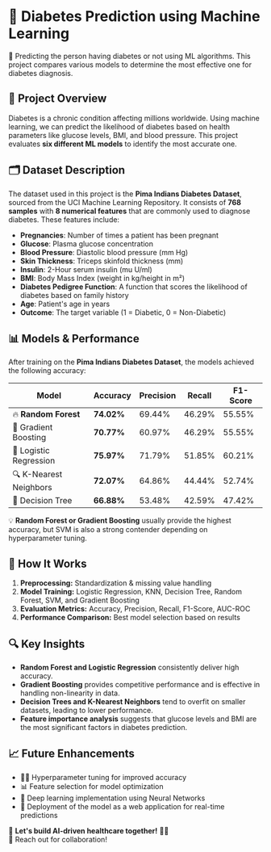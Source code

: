 # 🏥 Diabetes Prediction using Machine Learning  

🚀 Predicting the person having diabetes or not using ML algorithms. This project compares various models to determine the most effective one for diabetes diagnosis.  

## 📌 Project Overview  
Diabetes is a chronic condition affecting millions worldwide. Using machine learning, we can predict the likelihood of diabetes based on health parameters like glucose levels, BMI, and blood pressure. This project evaluates **six different ML models** to identify the most accurate one.  

## 🗂 Dataset Description  
The dataset used in this project is the **Pima Indians Diabetes Dataset**, sourced from the UCI Machine Learning Repository. It consists of **768 samples** with **8 numerical features** that are commonly used to diagnose diabetes. These features include:  

- **Pregnancies**: Number of times a patient has been pregnant  
- **Glucose**: Plasma glucose concentration  
- **Blood Pressure**: Diastolic blood pressure (mm Hg)  
- **Skin Thickness**: Triceps skinfold thickness (mm)  
- **Insulin**: 2-Hour serum insulin (mu U/ml)  
- **BMI**: Body Mass Index (weight in kg/height in m²)  
- **Diabetes Pedigree Function**: A function that scores the likelihood of diabetes based on family history  
- **Age**: Patient's age in years  
- **Outcome**: The target variable (1 = Diabetic, 0 = Non-Diabetic)  

## 📊 Models & Performance  
After training on the **Pima Indians Diabetes Dataset**, the models achieved the following accuracy:  

| Model                  | Accuracy | Precision | Recall | F1-Score |
|------------------------|----------|-----------|--------|----------|
| 🔥 **Random Forest**   | **74.02%**  | 69.44%    | 46.29% | 55.55%   |
| 🚀 Gradient Boosting   | **70.77%**  | 60.97%    | 46.29% | 55.55%   |
| 🤖 Logistic Regression | **75.97%**  | 71.79%    | 51.85% | 60.21%   | 
| 🔍 K-Nearest Neighbors | **72.07%**  | 64.86%    | 44.44% | 52.74%   | 
| 🌲 Decision Tree       | **66.88%**  | 53.48%    | 42.59% | 47.42%   | 

💡 **Random Forest or Gradient Boosting** usually provide the highest accuracy, but SVM is also a strong contender depending on hyperparameter tuning.  

## 🔬 How It Works  
1. **Preprocessing:** Standardization & missing value handling  
2. **Model Training:** Logistic Regression, KNN, Decision Tree, Random Forest, SVM, and Gradient Boosting  
3. **Evaluation Metrics:** Accuracy, Precision, Recall, F1-Score, AUC-ROC  
4. **Performance Comparison:** Best model selection based on results  

## 🔍 Key Insights  
- **Random Forest and Logistic Regression** consistently deliver high accuracy.  
- **Gradient Boosting** provides competitive performance and is effective in handling non-linearity in data.  
- **Decision Trees and K-Nearest Neighbors** tend to overfit on smaller datasets, leading to lower performance.  
- **Feature importance analysis** suggests that glucose levels and BMI are the most significant factors in diabetes prediction.  

## 📈 Future Enhancements  
- 🏋️‍♂️ Hyperparameter tuning for improved accuracy  
- 📊 Feature selection for model optimization  
- 🤖 Deep learning implementation using Neural Networks  
- 📌 Deployment of the model as a web application for real-time predictions  

🔗 **Let's build AI-driven healthcare together!** 🚀✨  
📧 Reach out for collaboration!  
